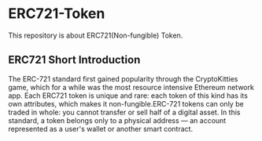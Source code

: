 # ERC721-Token
This repository is about ERC721(Non-fungible) Token.

## ERC721 Short Introduction

The ERC-721 standard first gained popularity through the CryptoKitties game, which for a while was the most resource intensive Ethereum network app. Each ERC721 token is unique and rare: each token of this kind has its own attributes, which makes it non-fungible.ERC-721 tokens can only be traded in whole: you cannot transfer or sell half of a digital asset. 
In this standard, a token belongs only to a physical address — an account represented as a user's wallet or another smart contract.



